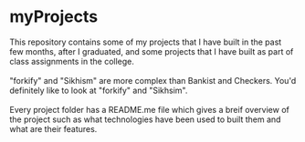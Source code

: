 # myProjects

This repository contains some of my projects that I have built in the past few months, after I graduated, and some projects that I have built as part of class assignments in the college. <br/><br/>
"forkify" and "Sikhism" are more complex than Bankist and Checkers. You'd definitely like to look at "forkify" and "Sikhsim". <br/> <br/>
Every project folder has a README.me file which gives a breif overview of the project such as what technologies have been used to built them and what are their features. 
